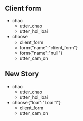 ## Client form
* chao
	- utter_chao
	- utter_hoi_loai
* choose
	- client_form
	- form{"name":"client_form"}
	- form{"name":"null"}
	- utter_cam_on

## New Story

* chao
    - utter_chao
    - utter_hoi_loai
* choose{"loai":"Loai 1"}
    - client_form
    - utter_cam_on
